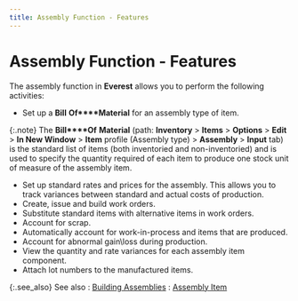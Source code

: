 ```yaml
---
title: Assembly Function - Features
---
```


# Assembly Function - Features


The assembly function in **Everest**  allows you to perform the following activities:

- Set up a **Bill** **Of****Material** for an assembly type  of item.



{:.note}
The **Bill****Of** **Material**  (path: **Inventory** > **Items**  > **Options** > **Edit**  > **In New Window** > **Item** profile (Assembly type) > **Assembly** > **Input**  tab) is the standard list of items (both inventoried and non-inventoried)  and is used to specify the quantity required of each item to produce one  stock unit of measure of the assembly item.

- Set up standard  rates and prices for the assembly. This allows you to track variances  between standard and actual costs of production.
- Create, issue  and build work orders.
- Substitute  standard items with alternative items in work orders.
- Account for  scrap.
- Automatically  account for work-in-process and items that are produced.
- Account for  abnormal gain\loss  during production.
- View the quantity  and rate variances for each assembly item component.
- Attach lot  numbers to the manufactured items.



{:.see_also}
See also
: [Building  Assemblies]({{site.ba_baseurl}}/building_assemblies_introduction_content.html)
: [Assembly  Item]({{site.mi_chm}}/item-profile-details/item-types/assembly/assembly.html)
